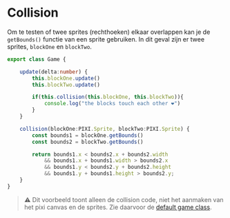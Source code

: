 # Collision

Om te testen of twee sprites (rechthoeken) elkaar overlappen kan je de `getBounds()` functie van een sprite gebruiken. In dit geval zijn er twee sprites, `blockOne` en `blockTwo`.

```typescript
export class Game {

    update(delta:number) {
        this.blockOne.update()
        this.blockTwo.update()

        if(this.collision(this.blockOne, this.blockTwo)){
            console.log("the blocks touch each other ❤️")
        }
    }

    collision(blockOne:PIXI.Sprite, blockTwo:PIXI.Sprite) {
        const bounds1 = blockOne.getBounds()
        const bounds2 = blockTwo.getBounds()

        return bounds1.x < bounds2.x + bounds2.width
            && bounds1.x + bounds1.width > bounds2.x
            && bounds1.y < bounds2.y + bounds2.height
            && bounds1.y + bounds1.height > bounds2.y;
    }
}

```
> ⚠️ Dit voorbeeld toont alleen de collision code, niet het aanmaken van het pixi canvas en de sprites. Zie daarvoor de [default game class](../week2/week2-pixi-game.md).